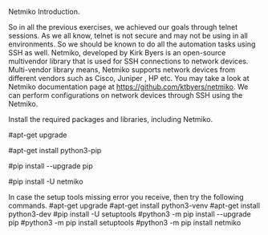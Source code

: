 Netmiko Introduction.

So in all the previous exercises, we achieved our goals through telnet
sessions. As we all know, telnet is not secure and may not be using in all
environments. So we should be known to do all the automation tasks using
SSH as well.
Netmiko, developed by Kirk Byers is an open-source multivendor library
that is used for SSH connections to network devices. Multi-vendor library
means, Netmiko supports network devices from different vendors such as
Cisco, Juniper , HP etc.
You may take a look at Netmiko documentation page at
https://github.com/ktbyers/netmiko. We can perform configurations on
network devices through SSH using the Netmiko.

Install the required packages and libraries, including Netmiko.

#apt-get upgrade

#apt-get install python3-pip

#pip install --upgrade pip

#pip install -U netmiko

In case the setup tools missing error you receive, then try the following
commands.
#apt-get upgrade
#apt-get install python3-venv
#apt-get install python3-dev
#pip install -U setuptools
#python3 -m pip install --upgrade pip
#python3 -m pip install setuptools
#python3 -m pip install netmiko
